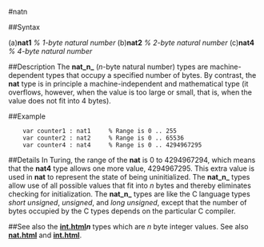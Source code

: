 
#natn

##Syntax


(a)**nat1**  _% 1-byte natural number_
(b)**nat2**  _% 2-byte natural number_
(c)**nat4**  _% 4-byte natural number_




##Description
The **nat_n_** (_n_-byte natural number) types are machine-dependent  types that occupy a specified number of bytes. By contrast, the **nat** type is in principle a machine-independent and mathematical type (it overflows, however, when the value is too large or small, that is, when the value does not fit into 4 bytes).



##Example



        var counter1 : nat1     % Range is 0 .. 255
        var counter2 : nat2     % Range is 0 .. 65536
        var counter4 : nat4     % Range is 0 .. 4294967295
##Details
In Turing, the range of the **nat** is 0 to 4294967294, which means that the **nat4** type allows one more value, 4294967295. This extra value is used in **nat** to represent the state of being uninitialized. The **nat_n_** types allow use of all possible values that fit into _n_ bytes and thereby eliminates checking for initialization.
The **nat_n_** types are like the C language types _short unsigned_, _unsigned_, and _long unsigned_, except that the number of bytes occupied by the C types depends on the particular C compiler.



##See also
the **[int.html](int)_n_** types which are _n_ byte integer values. See also **[nat.html](nat)** and **[int.html](int)**.


